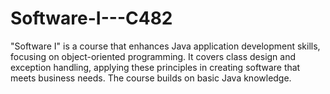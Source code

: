 # Software-I---C482
"Software I" is a course that enhances Java application development skills, focusing on object-oriented programming. It covers class design and exception handling, applying these principles in creating software that meets business needs. The course builds on basic Java knowledge.
